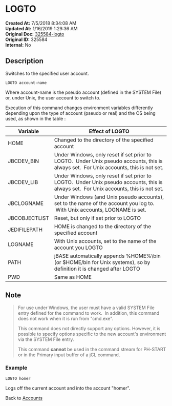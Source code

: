 # LOGTO

**Created At:** 7/5/2018 8:34:08 AM  
**Updated At:** 1/16/2019 1:29:36 AM  
**Original Doc:** [325584-logto](https://docs.jbase.com/46964-accounts/325584-logto)  
**Original ID:** 325584  
**Internal:** No  

## Description

Switches to the specified user account.

```
LOGTO account-name
```

Where account-name is the pseudo account (defined in the SYSTEM File) or, under Unix, the user account to switch to.

Execution of this command changes environment variables differently depending upon the type of account (pseudo or real) and the OS being used, as shown in the table :

| Variable | Effect of LOGTO |
| --- | --- |
| HOME | Changed to the directory of the specified account |
| JBCDEV\_BIN | Under Windows, only reset if set prior to LOGTO.  Under Unix pseudo accounts, this is always set.  For Unix accounts, this is not set. |
| JBCDEV\_LIB | Under Windows, only reset if set prior to LOGTO.  Under Unix pseudo accounts, this is always set.  For Unix accounts, this is not set. |
| JBCLOGNAME | Under Windows (and Unix pseudo accounts), set to the name of the account you log to.  With Unix accounts, LOGNAME is set. |
| JBCOBJECTLIST | Reset, but only if set prior to LOGTO |
| JEDIFILEPATH | HOME is changed to the directory of the specified account |
| LOGNAME | With Unix accounts, set to the name of the account you LOGTO |
| PATH | jBASE automatically appends %HOME%\bin (or $HOME/bin for Unix systems), so by definition it is changed after LOGTO |
| PWD | Same as HOME |

## Note

> For use under Windows, the user must have a valid SYSTEM File entry defined for the command to work.  In addition, this command does not work when it is run from "cmd.exe".
>
> This command does not directly support any options. However, it is possible to specify options specific to the new account's environment via the SYSTEM File entry.
>
> This command **cannot** be used in the command stream for PH-START or in the Primary input buffer of a jCL command.

### Example

```
LOGTO homer
```

Logs off the current account and into the account "homer".

Back to [Accounts](./../README.md)
